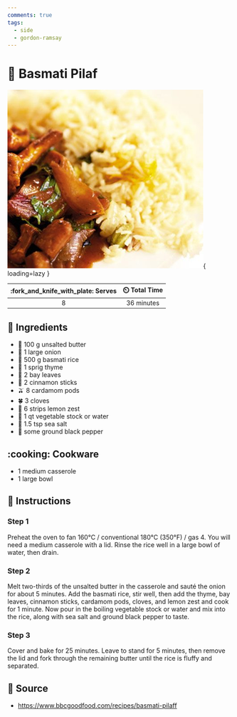 ```yaml
---
comments: true
tags:
  - side
  - gordon-ramsay
---
```

# :rice: Basmati Pilaf

![Basmati Pilaf](../assets/images/basmati-pilaf.jpg){ loading=lazy }

| :fork_and_knife_with_plate: Serves | :timer_clock: Total Time |
|:----------------------------------:|:-----------------------: |
| 8 | 36 minutes |

## :salt: Ingredients

- :butter: 100 g unsalted butter
- :onion: 1 large onion
- :rice: 500 g basmati rice
- :herb: 1 sprig thyme
- :fallen_leaf: 2 bay leaves
- :custard: 2 cinnamon sticks
- :olive: 8 cardamom pods
- :four_leaf_clover: 3 cloves
- :lemon: 6 strips lemon zest
- :stew: 1 qt vegetable stock or water
- :salt: 1.5 tsp sea salt
- :salt: some ground black pepper

## :cooking: Cookware

- 1 medium casserole
- 1 large bowl

## :pencil: Instructions

### Step 1

Preheat the oven to fan 160°C / conventional 180°C (350°F) / gas 4. You will need a medium casserole with a lid.
Rinse the rice well in a large bowl of water, then drain.

### Step 2

Melt two-thirds of the unsalted butter in the casserole and sauté the onion for about 5 minutes. Add the basmati rice,
stir well, then add the thyme, bay leaves, cinnamon sticks, cardamom pods, cloves, and lemon zest and cook for 1 minute.
Now pour in the boiling vegetable stock or water and mix into the rice, along with sea salt and ground black pepper to
taste.

### Step 3

Cover and bake for 25 minutes. Leave to stand for 5 minutes, then remove the lid and fork through the remaining butter
until the rice is fluffy and separated.

## :link: Source

- <https://www.bbcgoodfood.com/recipes/basmati-pilaff>
